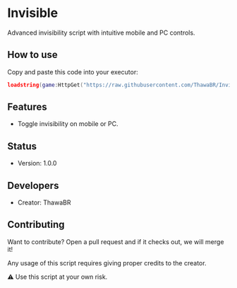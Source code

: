 # Invisible

Advanced invisibility script with intuitive mobile and PC controls.

## How to use

Copy and paste this code into your executor:

```lua
loadstring(game:HttpGet("https://raw.githubusercontent.com/ThawaBR/Invisible/refs/heads/main/source"))()
```
## Features

- Toggle invisibility on mobile or PC.

## Status
- Version: 1.0.0

## Developers
- Creator: ThawaBR

## Contributing

Want to contribute? Open a pull request and if it checks out, we will merge it!

Any usage of this script requires giving proper credits to the creator.

⚠️ Use this script at your own risk.
